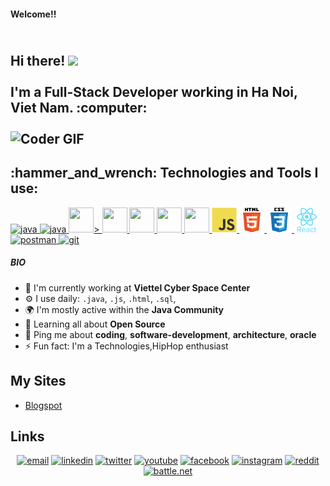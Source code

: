 <!-- <p align="center">
  <img src="https://github.com/matyo91/matyo91/raw/main/assets/github.gif" alt="Hi, I'm Nguyen Thanh  👋 I'm a 🚀 Software Engineer 🚀 I ❤️ Happy Hardcore ❤️">
</p> -->

#### Welcome!!

<h2 align="left">
 <abc>
  <br>Hi there! <img src="https://user-images.githubusercontent.com/42378118/110234147-e3259600-7f4e-11eb-95be-0c4047144dea.gif" width="30"><br>
  <br> I'm a Full-Stack Developer working in Ha Noi, Viet Nam. :computer:<br>
  <br>
    <img src="https://media.giphy.com/media/SWoSkN6DxTszqIKEqv/giphy.gif" alt="Coder GIF" width="500">
 </abc>
</h2> 
<h2 align="left">:hammer_and_wrench: Technologies and Tools I use:</h2>
<p align="left">
    <a href="https://www.java.com/" target="_blank"> <img src="https://cdn.jsdelivr.net/gh/devicons/devicon/icons/java/java-original-wordmark.svg" alt="java" width="40" height="40"/> </a>
    <a href="https://spring.io/" target="_blank"> <img src="https://cdn.jsdelivr.net/gh/devicons/devicon/icons/spring/spring-original.svg" alt="java" width="40" height="40"/> </a>
    <a href="https://www.jetbrains.com/idea/" target="_blank"> <img src="https://cdn.jsdelivr.net/gh/devicons/devicon/icons/intellij/intellij-original-wordmark.svg" alt="" width = "40" height ="40"/>> </a>
    <a href="https://www.oracle.com/database/" target="_blank"> <img src="https://cdn.jsdelivr.net/gh/devicons/devicon/icons/oracle/oracle-original.svg" alt="" width = "40" height ="40"/> </a>
    <a href="https://jquery.com/" target="_blank"> <img src="https://cdn.jsdelivr.net/gh/devicons/devicon/icons/jquery/jquery-original-wordmark.svg" alt="" width = "40" height ="40"/> </a>
    <a href="https://kafka.apache.org/" target="_blank"> <img src="https://cdn.jsdelivr.net/gh/devicons/devicon/icons/apachekafka/apachekafka-original-wordmark.svg" alt="" width = "40" height ="40"/> </a>
    <a href="https://redis.io/" target="_blank"> <img src="https://cdn.jsdelivr.net/gh/devicons/devicon/icons/redis/redis-original-wordmark.svg" alt="" width = "40" height ="40"/> </a>
    <a href="https://developer.mozilla.org/en-US/docs/Web/JavaScript" target="_blank"> <img src="https://raw.githubusercontent.com/devicons/devicon/master/icons/javascript/javascript-original.svg" alt="javascript" width="40" height="40"/> </a>
    <a href="https://www.w3.org/html/" target="_blank"> <img src="https://raw.githubusercontent.com/devicons/devicon/master/icons/html5/html5-original-wordmark.svg" alt="html5" width="40" height="40"/> </a>
    <a href="https://www.w3schools.com/css/" target="_blank"> <img src="https://raw.githubusercontent.com/devicons/devicon/master/icons/css3/css3-original-wordmark.svg" alt="css3" width="40" height="40"/> </a>
    <a href="https://reactjs.org/" target="_blank"> <img src="https://raw.githubusercontent.com/devicons/devicon/master/icons/react/react-original-wordmark.svg" alt="react" width="40" height="40"/> </a>
    <a href="https://www.postman.com/" target="_blank"> <img src="https://www.vectorlogo.zone/logos/getpostman/getpostman-icon.svg" alt="postman" width="40" height="40"/> </a>
    <a href="https://git-scm.com/" target="_blank"> <img src="https://www.vectorlogo.zone/logos/git-scm/git-scm-icon.svg" alt="git" width="40" height="40"/> </a>
</p>

##### BIO

- 🏢 I'm currently working at **Viettel Cyber Space Center**
- ⚙️ I use daily: `.java`, `.js`, `.html`, `.sql`,
- 🌍 I'm mostly active within the **Java Community**
- 🌱 Learning all about **Open Source**
- 💬 Ping me about **coding**, **software-development**, **architecture**, **oracle**
- ⚡️ Fun fact: I'm a Technologies,HipHop enthusiast

## My Sites

<!-- BLOG-POST-LIST:START -->

- [Blogspot](https://nguyenthanhjt.blogspot.com/)
<!-- BLOG-POST-LIST:END -->

## Links

<p align="center">
  <a href="mailto:nguyenthanhjt@gmail.com"><img src="https://img.icons8.com/color/96/000000/gmail.png" alt="email"/></a>
  <a href="https://www.linkedin.com/in/thanh-bui-nguyen-802314158/"><img src="https://img.icons8.com/color/96/000000/linkedin.png" alt="linkedin"/></a>
  <a href="https://twitter.com/NguyenThanh_JT"><img src="https://img.icons8.com/color/96/000000/twitter-squared.png" alt="twitter"/></a>
  <a href="https://www.youtube.com/channel/UCRfv47_xgYq3rTa-hvnN6lQ"><img src="https://img.icons8.com/color/96/000000/youtube.png" alt="youtube"/></a>
  <a href="https://www.facebook.com/nguyenthanhjt"><img src="https://img.icons8.com/color/96/000000/facebook.png" alt="facebook"/></a>
  <a href="https://www.instagram.com/nguyenthanhjtt"><img src="https://img.icons8.com/color/96/000000/instagram-new.png" alt="instagram"/></a>
  <a href="https://www.reddit.com/user/nguyenthanhjt"><img src="https://img.icons8.com/color/96/000000/reddit.png" alt="reddit"/></a>
  <!-- <a href="https://stackoverflow.com/users/4027349/mathieu-ledru"><img src="https://img.icons8.com/color/96/000000/stackoverflow.png" alt="stackoverflow"/></a> -->
  <a href="mailto:Matyo#2285"><img src="https://img.icons8.com/color/96/000000/battle-net.png" alt="battle.net"/></a>
</p>
